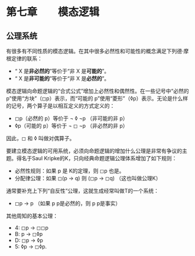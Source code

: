 # 第七章　　模态逻辑

## 公理系统

有很多有不同性质的模态逻辑。在其中很多必然性和可能性的概念满足下列德·摩根定律的联系：

* “ X 是**非必然的**”等价于“非 X 是**可能的**”。
* “ X 是**非可能的**”等价于“非 X 是**必然的**”。

模态逻辑向命题逻辑的“合式公式”增加上必然性和偶然性。在一些记号中“必然的 p”使用“方块”（◻p）表示，而“可能的 p”使用“菱形”（◊p）表示。无论是什么样的记号，两个算子是以相互定义的方式定义的：

* ◻p（必然的 p）等价于 ¬ ◊ ¬p （非可能的非 p）
* ◊p（可能的 p）等价于 ¬ ◻ ¬p （非必然的非 p）

因此，◻ 和 ◊ 叫做对偶算子。 

要建立模态逻辑的可用系统，必须向命题逻辑的增加什么公理是非常有争议的主题。得名于Saul Kripke的K，只向经典命题逻辑公理体系增加了如下规则：

* 必然性规则：如果 p 是 K的定理，则 ◻p 也是。
* 分配律公理：如果 ◻(p → q) 则 (◻p → ◻q) （这也叫做公理K）

通常要补充上下列“自反性”公理，这就生成经常叫做T的一个系统：

* ◻p → p  （如果 p  p是必然的，则 p  p是事实）

其他周知的基本公理：

* 4: ◻p → ◻◻p
* B: p → ◻◊p
* D: ◻p → ◊p
* 5: ◊p → ◻◊p.